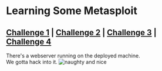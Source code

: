 # Learning Some Metasploit

## [Challenge 1](#challenge-1-how-many-tcp-ports-open-under-1000) | [Challenge 2](#challenge-2-what-is-the-name-of-the-operating-system-of-the-host) | [Challenge 3](#challenge-3-what-version-of-ssh-is-running) | [Challenge 4](#challenge-4-name-of-the-file-that-is-accessible-on-the-server-we-found-running)

There's a webserver running on the deployed machine.\
We gotta hack into it.
![naughty and nice](https://i.imgur.com/3QrByD7.png)
